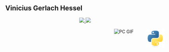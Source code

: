 ## Vinicius Gerlach Hessel
<div align="center">
  <a href="https://github.com/vghessel">
  <img height="180em" src="https://github-readme-stats.vercel.app/api?username=vghessel&show_icons=true&theme=dark&include_all_commits=true&count_private=true"/>
  <img height="180em" src="https://github-readme-stats.vercel.app/api/top-langs/?username=vghessel&layout=compact&langs_count=7&theme=dark"/>
</div>

<div style="display: inline_block"><br>
  <img align="right" alt="Vini-Python" height="60" width="60" src="https://raw.githubusercontent.com/devicons/devicon/master/icons/python/python-original.svg">
<img align="right" alt="PC GIF" src="https://media.giphy.com/media/WPtWaxuzyf5awJYb3m/giphy.gif" width="100" />
</div>
